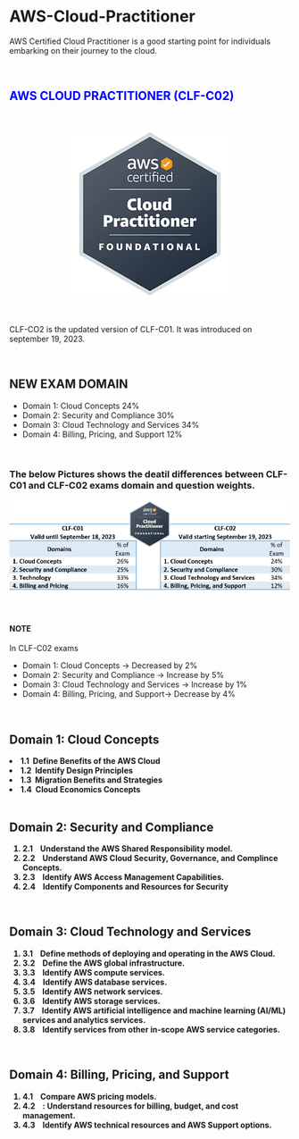 <h1><bold> AWS-Cloud-Practitioner <bold></h1>

AWS Certified Cloud Practitioner is a good starting point for individuals embarking on their journey to the cloud.

<br>
<h2><bold><span style="color:blue"> AWS CLOUD PRACTITIONER (CLF-C02)</span></Bold></h2>
<br>
<p align="center">
    <img src="Assets/CCP.jpg" alt="CCP Image"> 
</p>
<br>
<p> CLF-CO2 is the updated version of CLF-C01. It was introduced on september 19, 2023. </p>
<br>
<h2> NEW EXAM DOMAIN </h2>
<ul>
  <li> Domain 1: Cloud Concepts 24% </li>
  <li> Domain 2: Security and Compliance 30% </li>
  <li> Domain 3: Cloud Technology and Services 34% </li>
  <li> Domain 4: Billing, Pricing, and Support 12% </li>
</ul>

<br>
<h3> The below Pictures shows the deatil differences between CLF-C01 and CLF-C02 exams domain and question weights. </h3>
<p align="center">
    <img src= "Assets/Exam Domain Difference.jpg" alt="CLF-C01 and CLF-C02 exam domain table">
</p>
<br>
<h4> NOTE </h4>
<p> In CLF-C02 exams <br>
     <ul>
        <li> Domain 1: Cloud Concepts -> Decreased by 2% </li>
        <li>Domain 2: Security and Compliance -> Increase by 5%</li>
         <li>Domain 3: Cloud Technology and Services -> Increase by 1%</li>
          <li>Domain 4: Billing, Pricing, and Support-> Decrease by 4%</li>
</ul>
<br>

<h2><strong> Domain 1: Cloud Concepts </srong></h2>
<ol?> 
  <li>1.1&nbsp;&nbsp;Define Benefits of the AWS Cloud</li>
  <li>1.2&nbsp;&nbsp;Identify Design Principles</li>
  <li>1.3&nbsp;&nbsp;Migration Benefits and Strategies</li>
   <li>1.4&nbsp;&nbsp;Cloud Economics Concepts</li>
</ol>
<br>

<h2><strong> Domain 2: Security and Compliance </srong></h2>
<ol>
  <li>2.1 &nbsp;&nbsp; Understand the AWS Shared Responsibility model. </li>
  <li>2.2 &nbsp;&nbsp; Understand AWS Cloud Security, Governance, and Complince Concepts.</li>
  <li>2.3 &nbsp;&nbsp; Identify AWS Access Management Capabilities.</li>
  <li>2.4 &nbsp;&nbsp; Identify Components and Resources for Security</li>
</ol>

<br>

<h2><strong> Domain 3: Cloud Technology and Services</srong></h2>

<ol>
  <li>3.1 &nbsp;&nbsp; Define methods of deploying and operating in the AWS Cloud.</li>
  <li>3.2 &nbsp;&nbsp; Define the AWS global infrastructure. </li>
  <li>3.3 &nbsp;&nbsp; Identify AWS compute services.</li>
  <li>3.4 &nbsp;&nbsp; Identify AWS database services.</li>
  <li>3.5 &nbsp;&nbsp; Identify AWS network services.</li>
  <li>3.6 &nbsp;&nbsp; Identify AWS storage services.</li>
  <li>3.7 &nbsp;&nbsp;  Identify AWS artificial intelligence and machine learning (AI/ML)
services and analytics services. </li>
  <li>3.8 &nbsp;&nbsp; Identify services from other in-scope AWS service categories. </li>
</ol>

<br>
 <h2><strong> Domain 4: Billing, Pricing, and Support </srong></h2>

 <ol>
    <li>4.1 &nbsp;&nbsp; Compare AWS pricing models.</li>
    <li>4.2 &nbsp;&nbsp; : Understand resources for billing, budget, and cost management.</li>
    <li>4.3 &nbsp;&nbsp;  Identify AWS technical resources and AWS Support options.</li>
</ol>
